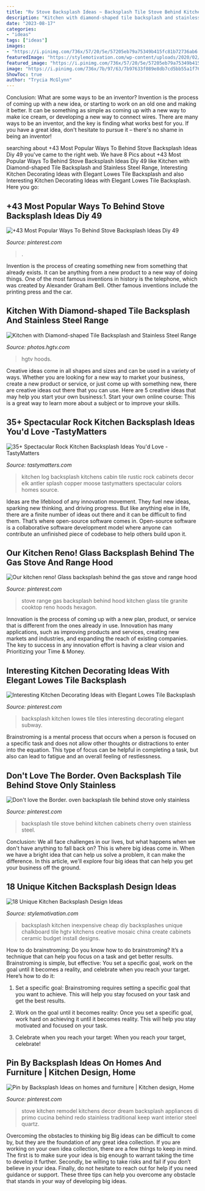 ```yaml
---
title: "Rv Stove Backsplash Ideas ~ Backsplash Tile Stove Behind Kitchen Cabinets Cherry Oven Stainless Steel"
description: "Kitchen with diamond-shaped tile backsplash and stainless steel range"
date: "2023-08-17"
categories:
- "ideas"
tags: ["ideas"]
images:
- "https://i.pinimg.com/736x/57/20/5e/57205eb79a75349b415fc81b72736ab6.jpg"
featuredImage: "https://stylemotivation.com/wp-content/uploads/2020/02/10-chalkboard-backsplash-decor-homebnc.jpg"
featured_image: "https://i.pinimg.com/736x/57/20/5e/57205eb79a75349b415fc81b72736ab6.jpg"
image: "https://i.pinimg.com/736x/7b/97/63/7b97633f089e8db7cd5bb55a1f76d93b.jpg"
ShowToc: true
author: "Trycia McGlynn"
---
```



Conclusion: What are some ways to be an inventor?
Invention is the process of coming up with a new idea, or starting to work on an old one and making it better. It can be something as simple as coming up with a new way to make ice cream, or developing a new way to connect wires. There are many ways to be an inventor, and the key is finding what works best for you. If you have a great idea, don't hesitate to pursue it – there's no shame in being an inventor!

	

		
searching about +43 Most Popular Ways To Behind Stove Backsplash Ideas Diy 49 you've came to the right web. We have 8 Pics about +43 Most Popular Ways To Behind Stove Backsplash Ideas Diy 49 like Kitchen with Diamond-shaped Tile Backsplash and Stainless Steel Range, Interesting Kitchen Decorating Ideas with Elegant Lowes Tile Backsplash and also Interesting Kitchen Decorating Ideas with Elegant Lowes Tile Backsplash. Here you go:
		
    
## +43 Most Popular Ways To Behind Stove Backsplash Ideas Diy 49

<img loading=lazy src="https://i.pinimg.com/736x/7b/97/63/7b97633f089e8db7cd5bb55a1f76d93b.jpg" onerror="this.onerror=null;this.src='https://tse2.mm.bing.net/th?id=OIP.5x8KCOQI7IDElsbCjdfXDgHaLH&amp;pid=15.1';" alt="+43 Most Popular Ways To Behind Stove Backsplash Ideas Diy 49">

_Source: pinterest.com_

>. 

	

Invention is the process of creating something new from something that already exists. It can be anything from a new product to a new way of doing things. One of the most famous inventions in history is the telephone, which was created by Alexander Graham Bell. Other famous inventions include the printing press and the car.

    
## Kitchen With Diamond-shaped Tile Backsplash And Stainless Steel Range

<img loading=lazy src="https://hgtvhome.sndimg.com/content/dam/images/hgtv/fullset/2015/7/17/1/Nina-Green_Transitional-Kitchen_5.jpg.rend.hgtvcom.616.924.suffix/1437149858613.jpeg" onerror="this.onerror=null;this.src='https://tse3.mm.bing.net/th?id=OIP.PADSFoqWhl68cjnFHU-RNQHaLH&amp;pid=15.1';" alt="Kitchen with Diamond-shaped Tile Backsplash and Stainless Steel Range">

_Source: photos.hgtv.com_

>hgtv hoods. 

	

Creative ideas come in all shapes and sizes and can be used in a variety of ways. Whether you are looking for a new way to market your business, create a new product or service, or just come up with something new, there are creative ideas out there that you can use. Here are 5 creative ideas that may help you start your own business:1. Start your own online course: This is a great way to learn more about a subject or to improve your skills.

    
## 35+ Spectacular Rock Kitchen Backsplash Ideas You&#039;d Love -TastyMatters

<img loading=lazy src="http://www.tastymatters.com/wp-content/uploads/2018/10/spectacular-rock-kitchen-backsplash-ideas-25.jpg" onerror="this.onerror=null;this.src='https://tse4.mm.bing.net/th?id=OIP.QZCH8EztAYSDXpH8gDb86gHaLH&amp;pid=15.1';" alt="35+ Spectacular Rock Kitchen Backsplash Ideas You&#039;d Love -TastyMatters">

_Source: tastymatters.com_

>kitchen log backsplash kitchens cabin tile rustic rock cabinets decor elk antler splash copper moose tastymatters spectacular colors homes source. 

	

Ideas are the lifeblood of any innovation movement. They fuel new ideas, sparking new thinking, and driving progress. But like anything else in life, there are a finite number of ideas out there and it can be difficult to find them. That’s where open-source software comes in. Open-source software is a collaborative software development model where anyone can contribute an unfinished piece of codebase to help others build upon it.

    
## Our Kitchen Reno! Glass Backsplash Behind The Gas Stove And Range Hood

<img loading=lazy src="https://i.pinimg.com/736x/9d/96/16/9d96162f10630e84be36e2afed7eb7a0--gas-stove-range-hoods.jpg" onerror="this.onerror=null;this.src='https://tse1.mm.bing.net/th?id=OIP.A4syqFkeZQzOlrhUhN_enwHaJ3&amp;pid=15.1';" alt="Our kitchen reno! Glass backsplash behind the gas stove and range hood">

_Source: pinterest.com_

>stove range gas backsplash behind hood kitchen glass tile granite cooktop reno hoods hexagon. 

	

Innovation is the process of coming up with a new plan, product, or service that is different from the ones already in use. Innovation has many applications, such as improving products and services, creating new markets and industries, and expanding the reach of existing companies. The key to success in any innovation effort is having a clear vision and Prioritizing your Time & Money.

    
## Interesting Kitchen Decorating Ideas With Elegant Lowes Tile Backsplash

<img loading=lazy src="https://i.pinimg.com/736x/a0/3c/95/a03c95edbfc28eaeadbf4be303bf8af8--lowes-backsplash-backsplash-for-kitchen.jpg" onerror="this.onerror=null;this.src='https://tse4.mm.bing.net/th?id=OIP.C9TWzGcIpSTNcE24w9f8-wHaJ3&amp;pid=15.1';" alt="Interesting Kitchen Decorating Ideas with Elegant Lowes Tile Backsplash">

_Source: pinterest.com_

>backsplash kitchen lowes tile tiles interesting decorating elegant subway. 

	

Brainstroming is a mental process that occurs when a person is focused on a specific task and does not allow other thoughts or distractions to enter into the equation. This type of focus can be helpful in completing a task, but also can lead to fatigue and an overall feeling of restlessness.

    
## Don&#039;t Love The Border. Oven Backsplash Tile Behind Stove Only Stainless

<img loading=lazy src="https://i.pinimg.com/736x/0a/b2/d1/0ab2d1850d379bd93951a17c5717ca14.jpg" onerror="this.onerror=null;this.src='https://tse3.mm.bing.net/th?id=OIP.6hHBqPwJp9uBXBXOVjOhZQHaJ3&amp;pid=15.1';" alt="Don&#039;t love the Border. oven backsplash tile behind stove only stainless">

_Source: pinterest.com_

>backsplash tile stove behind kitchen cabinets cherry oven stainless steel. 

	

Conclusion:
We all face challenges in our lives, but what happens when we don't have anything to fall back on? This is where big ideas come in. When we have a bright idea that can help us solve a problem, it can make the difference. In this article, we'll explore four big ideas that can help you get your business off the ground.

    
## 18 Unique Kitchen Backsplash Design Ideas

<img loading=lazy src="https://stylemotivation.com/wp-content/uploads/2020/02/10-chalkboard-backsplash-decor-homebnc.jpg" onerror="this.onerror=null;this.src='https://tse2.mm.bing.net/th?id=OIP.Fzqe2p5GLNjCbdeFtdXv0QHaFj&amp;pid=15.1';" alt="18 Unique Kitchen Backsplash Design Ideas">

_Source: stylemotivation.com_

>backsplash kitchen inexpensive cheap diy backsplashes unique chalkboard tile hgtv kitchens creative mosaic china create cabinets ceramic budget install designs. 

	

How to do brainstroming:
Do you know how to do brainstroming? It’s a technique that can help you focus on a task and get better results. Brainstroming is simple, but effective: You set a specific goal, work on the goal until it becomes a reality, and celebrate when you reach your target. Here’s how to do it: 
1. Set a specific goal: Brainstroming requires setting a specific goal that you want to achieve. This will help you stay focused on your task and get the best results. 

2. Work on the goal until it becomes reality: Once you set a specific goal, work hard on achieving it until it becomes reality. This will help you stay motivated and focused on your task. 

3. Celebrate when you reach your target: When you reach your target, celebrate!

    
## Pin By Backsplash Ideas On Homes And Furniture | Kitchen Design, Home

<img loading=lazy src="https://i.pinimg.com/736x/57/20/5e/57205eb79a75349b415fc81b72736ab6.jpg" onerror="this.onerror=null;this.src='https://tse4.mm.bing.net/th?id=OIP.NSmCtbXUa7xu5HnifQDDMQHaLG&amp;pid=15.1';" alt="Pin by Backsplash Ideas on homes and furniture | Kitchen design, Home">

_Source: pinterest.com_

>stove kitchen remodel kitchens decor dream backsplash appliances di primo cucina behind redo stainless traditional keep want interior steel quartz. 

	

Overcoming the obstacles to thinking big
Big ideas can be difficult to come by, but they are the foundation of any great idea collection. If you are working on your own idea collection, there are a few things to keep in mind. The first is to make sure your idea is big enough to warrant taking the time to develop it further. Secondly, be willing to take risks and fail if you don’t believe in your idea. Finally, do not hesitate to reach out for help if you need guidance or support. These three tips can help you overcome any obstacle that stands in your way of developing big ideas.

